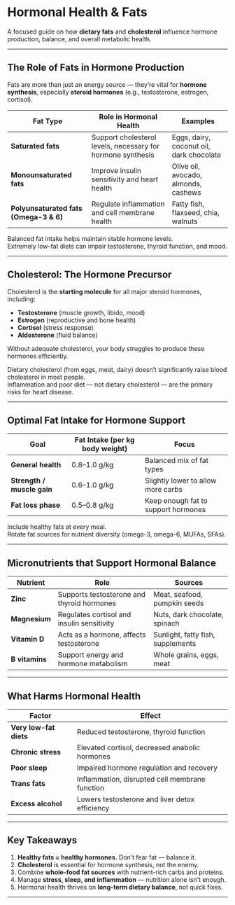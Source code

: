 #  Hormonal Health & Fats

A focused guide on how **dietary fats** and **cholesterol** influence hormone production, balance, and overall metabolic health.

---

##  The Role of Fats in Hormone Production

Fats are more than just an energy source — they’re vital for **hormone synthesis**, especially **steroid hormones** (e.g., testosterone, estrogen, cortisol).

| Fat Type | Role in Hormonal Health | Examples |
|-----------|------------------------|-----------|
| **Saturated fats** | Support cholesterol levels, necessary for hormone synthesis | Eggs, dairy, coconut oil, dark chocolate |
| **Monounsaturated fats** | Improve insulin sensitivity and heart health | Olive oil, avocado, almonds, cashews |
| **Polyunsaturated fats (Omega-3 & 6)** | Regulate inflammation and cell membrane health | Fatty fish, flaxseed, chia, walnuts |

 Balanced fat intake helps maintain stable hormone levels.  
 Extremely low-fat diets can impair testosterone, thyroid function, and mood.

---

##  Cholesterol: The Hormone Precursor

Cholesterol is the **starting molecule** for all major steroid hormones, including:
- **Testosterone** (muscle growth, libido, mood)
- **Estrogen** (reproductive and bone health)
- **Cortisol** (stress response)
- **Aldosterone** (fluid balance)

Without adequate cholesterol, your body struggles to produce these hormones efficiently.

 Dietary cholesterol (from eggs, meat, dairy) doesn’t significantly raise blood cholesterol in most people.  
 Inflammation and poor diet — not dietary cholesterol — are the primary risks for heart disease.

---

##  Optimal Fat Intake for Hormone Support

| Goal | Fat Intake (per kg body weight) | Focus |
|------|----------------------------------|--------|
| **General health** | 0.8–1.0 g/kg | Balanced mix of fat types |
| **Strength / muscle gain** | 0.6–1.0 g/kg | Slightly lower to allow more carbs |
| **Fat loss phase** | 0.5–0.8 g/kg | Keep enough fat to support hormones |

 Include healthy fats at every meal.  
 Rotate fat sources for nutrient diversity (omega-3, omega-6, MUFAs, SFAs).

---

##  Micronutrients that Support Hormonal Balance

| Nutrient | Role | Sources |
|-----------|------|----------|
| **Zinc** | Supports testosterone and thyroid hormones | Meat, seafood, pumpkin seeds |
| **Magnesium** | Regulates cortisol and insulin sensitivity | Nuts, dark chocolate, spinach |
| **Vitamin D** | Acts as a hormone, affects testosterone | Sunlight, fatty fish, supplements |
| **B vitamins** | Support energy and hormone metabolism | Whole grains, eggs, meat |

---

##  What Harms Hormonal Health

| Factor | Effect |
|---------|--------|
| **Very low-fat diets** | Reduced testosterone, thyroid function |
| **Chronic stress** | Elevated cortisol, decreased anabolic hormones |
| **Poor sleep** | Impaired hormone regulation and recovery |
| **Trans fats** | Inflammation, disrupted cell membrane function |
| **Excess alcohol** | Lowers testosterone and liver detox efficiency |

---

##  Key Takeaways

1. **Healthy fats = healthy hormones.** Don’t fear fat — balance it.  
2. **Cholesterol** is essential for hormone synthesis, not the enemy.  
3. Combine **whole-food fat sources** with nutrient-rich carbs and proteins.  
4. Manage **stress, sleep, and inflammation** — nutrition alone isn’t enough.  
5. Hormonal health thrives on **long-term dietary balance**, not quick fixes.

---